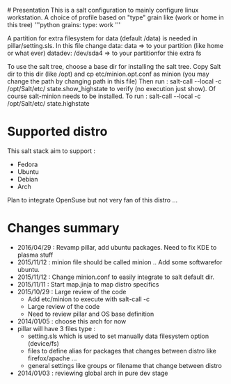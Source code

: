 # Presentation 
This is a salt configuration to mainly configure linux workstation.
A choice of profile based on "type" grain like (work or home in this tree) 
'''python
grains:
  type: work
'''

A partition for extra filesystem for data (default /data) is needed in pillar/setting.sls.
In this file change 
data: data => to your partition (like home or what ever)
datadev: /dev/sda4 => to your partitionfor thie extra fs

To use the salt tree, choose a base dir for installing the salt tree.
Copy Salt dir to this dir (like /opt) and cp etc/minion.opt.conf as minion (you may change the path by changing path in this file)
Then run :
salt-call --local -c /opt/Salt/etc/   state.show_highstate to verify (no execution just show).
Of course salt-minion needs to be installed.
To run :
salt-call --local -c /opt/Salt/etc/   state.highstate

# Supported distro 
This salt stack aim to support :
* Fedora
* Ubuntu
* Debian
* Arch 

Plan to integrate OpenSuse but not very fan of this distro ...


# Changes summary
- 2016/04/29 : Revamp pillar, add ubuntu packages. Need to fix KDE to plasma stuff
- 2015/11/12 : minion file should be called minion .. Add some softwarefor ubuntu.
- 2015/11/12 : Change minion.conf to easily integrate to salt default dir.
- 2015/11/11 : Start map.jinja to map distro specifics
- 2015/10/29 : Large review of the code 
  - Add etc/minion to execute with salt-call -c 
  - Large review of the code 
  - Need to review pillar and OS base definition
- 2014/01/05 : choose this arch for now
- pillar will have 3 files type : 
  - setting.sls which is used to set manually data filesystem option (device/fs)
  - files to define alias for packages that changes between distro like firefox/apache ... 
  - general settings like groups or filename that change between distro
- 2014/01/03 : reviewing global arch in pure dev stage
